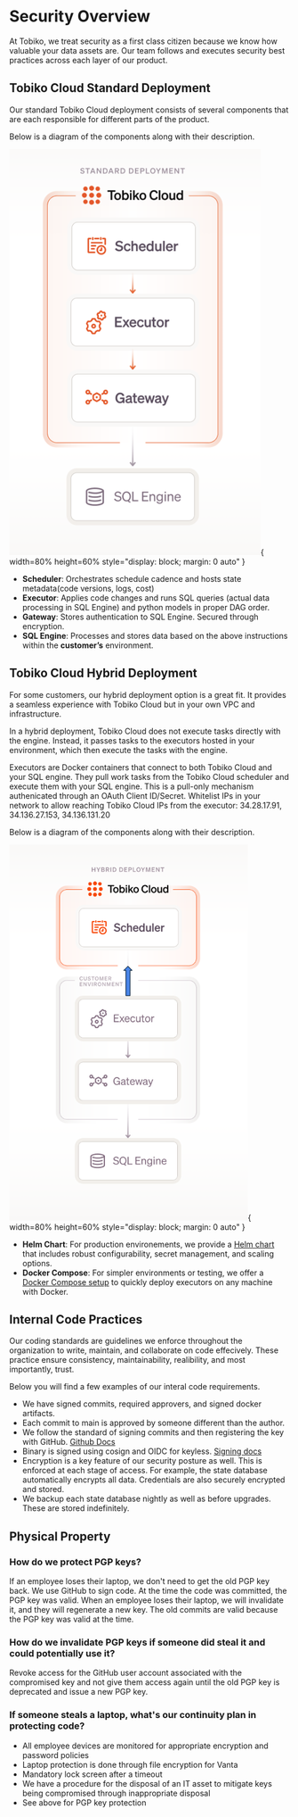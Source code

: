 # Security Overview


At Tobiko, we treat security as a first class citizen because we know how valuable your data assets are. Our team follows and executes security best practices across each layer of our product. 

## Tobiko Cloud Standard Deployment

Our standard Tobiko Cloud deployment consists of several components that are each responsible for different parts of the product. 

Below is a diagram of the components along with their description. 

![tobiko_cloud_standard_deployment](./tcloud_standard_deployment.png){ width=80% height=60% style="display: block; margin: 0 auto" }

- **Scheduler**: Orchestrates schedule cadence and hosts state metadata(code versions, logs, cost)
- **Executor**: Applies code changes and runs SQL queries (actual data processing in SQL Engine) and python models in proper DAG order.
- **Gateway**: Stores authentication to SQL Engine. Secured through encryption.
- **SQL Engine**: Processes and stores data based on the above instructions within the **customer’s** environment.

## Tobiko Cloud Hybrid Deployment

For some customers, our hybrid deployment option is a great fit. It provides a seamless experience with Tobiko Cloud but in your own VPC and infrastructure.  

In a hybrid deployment, Tobiko Cloud does not execute tasks directly with the engine. Instead, it passes tasks to the executors hosted in your environment, which then execute the tasks with the engine. 

Executors are Docker containers that connect to both Tobiko Cloud and your SQL engine. They pull work tasks from the Tobiko Cloud scheduler and execute them with your SQL engine. This is a pull-only mechanism authenicated through an OAuth Client ID/Secret. Whitelist IPs in your network to allow reaching Tobiko Cloud IPs from the executor: 34.28.17.91, 34.136.27.153, 34.136.131.20

Below is a diagram of the components along with their description. 

![tobiko_cloud_hybrid_deployment](./tcloud_hybrid_deployment.png){ width=80% height=60% style="display: block; margin: 0 auto" }


- **Helm Chart**: For production environements, we provide a [Helm chart](/cloud/features/scheduler/hybrid_executors_helm.md) that includes robust configurability, secret management, and scaling options.
- **Docker Compose**: For simpler environments or testing, we offer a [Docker Compose setup](/scheduler/hybrid_executors_docker_compose) to quickly deploy executors on any machine with Docker.



## Internal Code Practices

Our coding standards are guidelines we enforce throughout the organization to write, maintain, and collaborate on code effecively. These practice ensure consistency, maintainability, realibility, and most importantly, trust. 

Below you will find a few examples of our interal code requirements. 

- We have signed commits, required approvers, and signed docker artifacts.
- Each commit to main is approved by someone different than the author.
- We follow the standard of signing commits and then registering the key with GitHub. [Github Docs](https://docs.github.com/en/authentication/managing-commit-signature-verification/signing-commits)
- Binary is signed using cosign and OIDC for keyless. [Signing docs](https://docs.sigstore.dev/cosign/signing/overview/)
- Encryption is a key feature of our security posture as well. This is enforced at each stage of access. For example, the state database automatically encrypts all data. Credentials are also securely encrypted and stored. 
- We backup each state database nightly as well as before upgrades. These are stored indefinitely.
 

## Physical Property 

### How do we protect PGP keys?

If an employee loses their laptop, we don't need to get the old PGP key back. We use GitHub to sign code. At the time the code was committed, the PGP key was valid. When an employee loses their laptop, we will invalidate it, and they will regenerate a new key. The old commits are valid because the PGP key was valid at the time.

### How do we invalidate PGP keys if someone did steal it and could potentially use it?

Revoke access for the GitHub user account associated with the compromised key and not give them access again until the old PGP key is deprecated and issue a new PGP key.

### If someone steals a laptop, what's our continuity plan in protecting code?

- All employee devices are monitored for appropriate encryption and password policies
- Laptop protection is done through file encryption for Vanta
- Mandatory lock screen after a timeout
- We have a procedure for the disposal of an IT asset to mitigate keys being compromised through inappropriate disposal
- See above for PGP key protection


